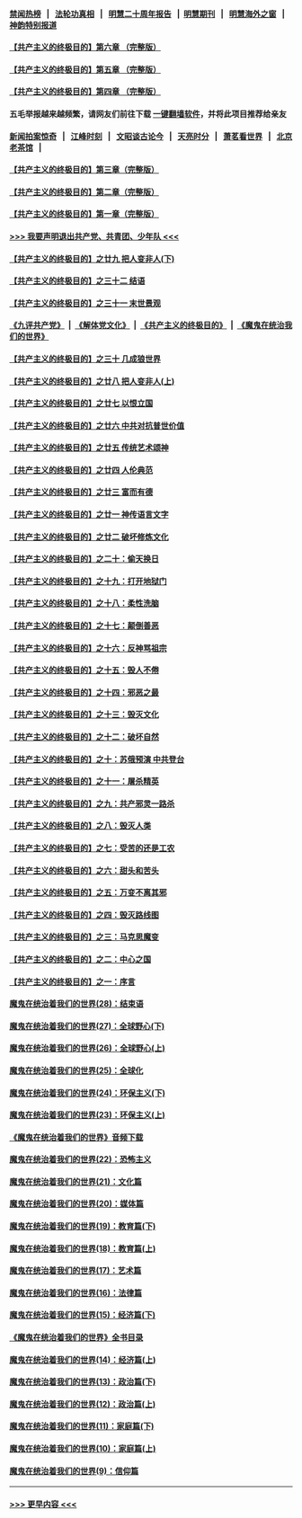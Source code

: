#### [禁闻热榜](热点新闻.md?=0)  &nbsp;&nbsp;|&nbsp;&nbsp; [法轮功真相](https://github.com/gfw-breaker/truth/blob/master/README.md?=0) &nbsp;&nbsp;|&nbsp;&nbsp; [明慧二十周年报告](https://github.com/gfw-breaker/mh-reports/blob/master/README.md?=0) &nbsp;&nbsp;|&nbsp;&nbsp;[明慧期刊](https://github.com/gfw-breaker/mh-qikan) &nbsp;&nbsp;|&nbsp;&nbsp; [明慧海外之窗](https://github.com/gfw-breaker/mh-news/blob/master/README.md?=0) &nbsp;&nbsp;|&nbsp;&nbsp; [神韵特别报道](https://github.com/gfw-breaker/mh-news/blob/master/shenyun.md?=0)
#### [【共产主义的终极目的】第六章 （完整版）](../pages/nsc422/n11428913.md?t=03081932) 
#### [【共产主义的终极目的】第五章 （完整版）](../pages/nsc422/n11428912.md?t=03081932) 
#### [【共产主义的终极目的】第四章 （完整版）](../pages/nsc422/n11428907.md?t=03081932) 
#### 五毛举报越来越频繁，请网友们前往下载 [一键翻墙软件](https://github.com/gfw-breaker/ssr-accounts)，并将此项目推荐给亲友
#### [新闻拍案惊奇](https://github.com/gfw-breaker/banned-news/blob/master/pages/link4.md) &nbsp;&nbsp;|&nbsp;&nbsp; [江峰时刻](https://github.com/gfw-breaker/banned-news/blob/master/pages/link4.md) &nbsp;&nbsp;|&nbsp;&nbsp; [文昭谈古论今](https://github.com/gfw-breaker/banned-news/blob/master/pages/link4.md) &nbsp;&nbsp;|&nbsp;&nbsp; [天亮时分](https://github.com/gfw-breaker/banned-news/blob/master/pages/link4.md) &nbsp;&nbsp;|&nbsp;&nbsp; [萧茗看世界](https://github.com/gfw-breaker/banned-news/blob/master/pages/link4.md) &nbsp;&nbsp;|&nbsp;&nbsp; [北京老茶馆](https://github.com/gfw-breaker/banned-news/blob/master/pages/link4.md) &nbsp;&nbsp;|&nbsp;&nbsp; 
#### [【共产主义的终极目的】第三章（完整版）](../pages/nsc422/n11428848.md?t=03081932) 
#### [【共产主义的终极目的】第二章（完整版）](../pages/nsc422/n11428831.md?t=03081932) 
#### [【共产主义的终极目的】第一章（完整版）](../pages/nsc422/n11417651.md?t=03081932) 
#### [>>> 我要声明退出共产党、共青团、少年队 <<<](https://github.com/begood0513/goodnews/blob/master/quit/letter.md) 
#### [【共产主义的终极目的】之廿九 把人变非人(下)](../pages/nsc422/n11344140.md?t=03081932) 
#### [【共产主义的终极目的】之三十二 结语](../pages/nsc422/n11360535.md?t=03081932) 
#### [【共产主义的终极目的】之三十一 末世景观](../pages/nsc422/n11351129.md?t=03081932) 
#### [《九评共产党》](https://github.com/begood0513/9ping.md/blob/master/README.md) &nbsp;|&nbsp; [《解体党文化》](../../../../jtdwh.md/blob/master/README.md)  &nbsp;|&nbsp; [《共产主义的终极目的》](../../../../gczydzjmd.md/blob/master/README.md) &nbsp;|&nbsp; [《魔鬼在统治我们的世界》](../../../../mgztzwmdsj.md/blob/master/README.md) 
#### [【共产主义的终极目的】之三十 几成狼世界](../pages/nsc422/n11348280.md?t=03081932) 
#### [【共产主义的终极目的】之廿八 把人变非人(上)](../pages/nsc422/n11340492.md?t=03081932) 
#### [【共产主义的终极目的】之廿七 以恨立国](../pages/nsc422/n11336944.md?t=03081932) 
#### [【共产主义的终极目的】之廿六 中共对抗普世价值](../pages/nsc422/n11324785.md?t=03081932) 
#### [【共产主义的终极目的】之廿五 传统艺术颂神](../pages/nsc422/n11296396.md?t=03081932) 
#### [【共产主义的终极目的】之廿四 人伦典范](../pages/nsc422/n11296397.md?t=03081932) 
#### [【共产主义的终极目的】之廿三 富而有德](../pages/nsc422/n11283598.md?t=03081932) 
#### [【共产主义的终极目的】之廿一 神传语言文字](../pages/nsc422/n11263265.md?t=03081932) 
#### [【共产主义的终极目的】之廿二 破坏修炼文化](../pages/nsc422/n11245728.md?t=03081932) 
#### [【共产主义的终极目的】之二十：偷天换日](../pages/nsc422/n11238846.md?t=03081932) 
#### [【共产主义的终极目的】之十九：打开地狱门](../pages/nsc422/n11206376.md?t=03081932) 
#### [【共产主义的终极目的】之十八：柔性洗脑](../pages/nsc422/n11199994.md?t=03081932) 
#### [【共产主义的终极目的】之十七：颠倒善恶](../pages/nsc422/n11179782.md?t=03081932) 
#### [【共产主义的终极目的】之十六：反神骂祖宗](../pages/nsc422/n11166798.md?t=03081932) 
#### [【共产主义的终极目的】之十五：毁人不倦](../pages/nsc422/n11166792.md?t=03081932) 
#### [【共产主义的终极目的】之十四：邪恶之最](../pages/nsc422/n11150249.md?t=03081932) 
#### [【共产主义的终极目的】之十三：毁灭文化](../pages/nsc422/n11135227.md?t=03081932) 
#### [【共产主义的终极目的】之十二：破坏自然](../pages/nsc422/n11135214.md?t=03081932) 
#### [【共产主义的终极目的】之十：苏俄预演 中共登台](../pages/nsc422/n11118424.md?t=03081932) 
#### [【共产主义的终极目的】之十一：屠杀精英](../pages/nsc422/n11118442.md?t=03081932) 
#### [【共产主义的终极目的】之九：共产邪灵一路杀](../pages/nsc422/n11114139.md?t=03081932) 
#### [【共产主义的终极目的】之八：毁灭人类](../pages/nsc422/n11108503.md?t=03081932) 
#### [【共产主义的终极目的】之七：受苦的还是工农](../pages/nsc422/n11101809.md?t=03081932) 
#### [【共产主义的终极目的】之六：甜头和苦头](../pages/nsc422/n11096971.md?t=03081932) 
#### [【共产主义的终极目的】之五：万变不离其邪](../pages/nsc422/n11091285.md?t=03081932) 
#### [【共产主义的终极目的】之四：毁灭路线图](../pages/nsc422/n11086284.md?t=03081932) 
#### [【共产主义的终极目的】之三：马克思魔变](../pages/nsc422/n11061941.md?t=03081932) 
#### [【共产主义的终极目的】之二：中心之国](../pages/nsc422/n11047728.md?t=03081932) 
#### [【共产主义的终极目的】之一：序言](../pages/nsc422/n11086077.md?t=03081932) 
#### [魔鬼在统治着我们的世界(28)：结束语](../pages/nsc422/n10936246.md?t=03081932) 
#### [魔鬼在统治着我们的世界(27)：全球野心(下)](../pages/nsc422/n10928319.md?t=03081932) 
#### [魔鬼在统治着我们的世界(26)：全球野心(上)](../pages/nsc422/n10900318.md?t=03081932) 
#### [魔鬼在统治着我们的世界(25)：全球化](../pages/nsc422/n10788205.md?t=03081932) 
#### [魔鬼在统治着我们的世界(24)：环保主义(下)](../pages/nsc422/n10695307.md?t=03081932) 
#### [魔鬼在统治着我们的世界(23)：环保主义(上)](../pages/nsc422/n10688613.md?t=03081932) 
#### [《魔鬼在统治着我们的世界》音频下载](../pages/nsc422/n10635553.md?t=03081932) 
#### [魔鬼在统治着我们的世界(22)：恐怖主义](../pages/nsc422/n10614727.md?t=03081932) 
#### [魔鬼在统治着我们的世界(21)：文化篇](../pages/nsc422/n10597706.md?t=03081932) 
#### [魔鬼在统治着我们的世界(20)：媒体篇](../pages/nsc422/n10586579.md?t=03081932) 
#### [魔鬼在统治着我们的世界(19)：教育篇(下)](../pages/nsc422/n10564808.md?t=03081932) 
#### [魔鬼在统治着我们的世界(18)：教育篇(上)](../pages/nsc422/n10526970.md?t=03081932) 
#### [魔鬼在统治着我们的世界(17)：艺术篇](../pages/nsc422/n10499093.md?t=03081932) 
#### [魔鬼在统治着我们的世界(16)：法律篇](../pages/nsc422/n10485969.md?t=03081932) 
#### [魔鬼在统治着我们的世界(15)：经济篇(下)](../pages/nsc422/n10469975.md?t=03081932) 
#### [《魔鬼在统治着我们的世界》全书目录](../pages/nsc422/n10464261.md?t=03081932) 
#### [魔鬼在统治着我们的世界(14)：经济篇(上)](../pages/nsc422/n10457370.md?t=03081932) 
#### [魔鬼在统治着我们的世界(13)：政治篇(下)](../pages/nsc422/n10448270.md?t=03081932) 
#### [魔鬼在统治着我们的世界(12)：政治篇(上)](../pages/nsc422/n10444576.md?t=03081932) 
#### [魔鬼在统治着我们的世界(11)：家庭篇(下)](../pages/nsc422/n10440961.md?t=03081932) 
#### [魔鬼在统治着我们的世界(10)：家庭篇(上)](../pages/nsc422/n10435448.md?t=03081932) 
#### [魔鬼在统治着我们的世界(9)：信仰篇](../pages/nsc422/n10432159.md?t=03081932) 

----
#### [ >>> 更早内容 <<< ](../indexes/nsc422-earlier.md)
